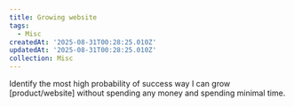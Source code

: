 ```yaml
---
title: Growing website
tags:
  - Misc
createdAt: '2025-08-31T00:28:25.010Z'
updatedAt: '2025-08-31T00:28:25.010Z'
collection: Misc
---
```

Identify the most high probability of success way I can grow [product/website] without spending any money and spending minimal time.
